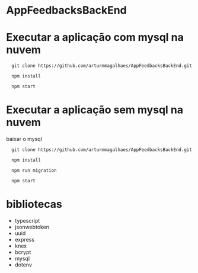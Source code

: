 # AppFeedbacksBackEnd

# Executar a aplicação com mysql na nuvem

``` 
  git clone https://github.com/arturmmagalhaes/AppFeedbacksBackEnd.git
  
  npm install
  
  npm start
```

# Executar a aplicação sem mysql na nuvem

  baixar o mysql
  
``` 
  git clone https://github.com/arturmmagalhaes/AppFeedbacksBackEnd.git
  
  npm install
  
  npm run migration
  
  npm start
```

# bibliotecas

- typescript
- jsonwebtoken
- uuid
- express
- knex
- bcrypt
- mysql 
- dotenv
